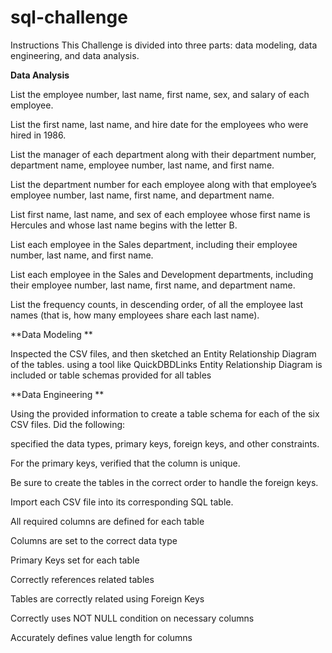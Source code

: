 # sql-challenge
 
Instructions
This Challenge is divided into three parts: data modeling, data engineering, and data analysis.

**Data Analysis**

List the employee number, last name, first name, sex, and salary of each employee.

List the first name, last name, and hire date for the employees who were hired in 1986.

List the manager of each department along with their department number, department name, employee number, last name, and first name.

List the department number for each employee along with that employee’s employee number, last name, first name, and department name.

List first name, last name, and sex of each employee whose first name is Hercules and whose last name begins with the letter B.

List each employee in the Sales department, including their employee number, last name, and first name.

List each employee in the Sales and Development departments, including their employee number, last name, first name, and department name.

List the frequency counts, in descending order, of all the employee last names (that is, how many employees share each last name).


**Data Modeling **

Inspected the CSV files, and then sketched an Entity Relationship Diagram of the tables. using a tool like QuickDBDLinks 
Entity Relationship Diagram is included or table schemas provided for all tables


**Data Engineering **

Using the provided information to create a table schema for each of the six CSV files. Did the following:

specified the data types, primary keys, foreign keys, and other constraints.

For the primary keys, verified that the column is unique.

Be sure to create the tables in the correct order to handle the foreign keys.

Import each CSV file into its corresponding SQL table.

All required columns are defined for each table 

Columns are set to the correct data type 

Primary Keys set for each table 

Correctly references related tables 

Tables are correctly related using Foreign Keys 

Correctly uses NOT NULL condition on necessary columns 

Accurately defines value length for columns 
